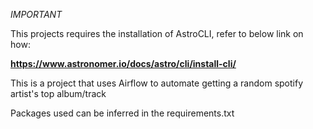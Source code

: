 *IMPORTANT* 

This projects requires the installation of AstroCLI, refer to below link on how:

**https://www.astronomer.io/docs/astro/cli/install-cli/**

This is a project that uses Airflow to automate getting a random spotify artist's top album/track

Packages used can be inferred in the requirements.txt
